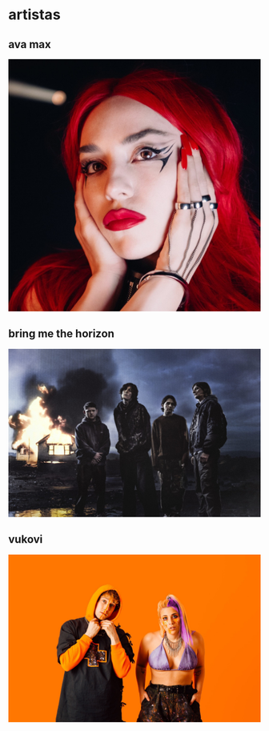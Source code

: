 # artistas

## ava max
![ava](avamax.jpg)
## bring me the horizon
![bringme](bringme.jpg)
## vukovi
![vukovi](vukovi.jpg)

